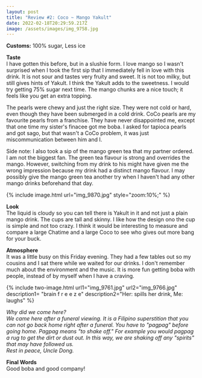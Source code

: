 ```yaml
---
layout: post
title: "Review #2: Coco ~ Mango Yakult"
date: 2022-02-18T20:29:59.217Z
image: /assets/images/img_9758.jpg
---
```

**Customs:** 100% sugar, Less ice

**Taste**\
I have gotten this before, but in a slushie form. I love mango so I wasn't surprised when I took the first sip that I immediately fell in love with this drink. It is not sour and tastes very fruity and sweet. It is not too milky, but still gives hints of Yakult. I think the Yakult adds to the sweetness. I would try getting 75% sugar next time. The mango chunks are a nice touch; it feels like you get an extra topping. 

The pearls were chewy and just the right size. They were not cold or hard, even though they have been submerged in a cold drink. CoCo pearls are my favourite pearls from a franchise. They have never disappointed me, except that one time my sister's finacee got me boba. I asked for tapioca pearls and got sago, but that wasn't a CoCo problem, it was just miscommunication between him and I.

Side note: I also took a sip of the mango green tea that my partner ordered. I am not the biggest fan. The green tea flavour is strong and overrides the mango. However, switching from my drink to his might have given me the wrong impression because my drink had a distinct mango flavour. I may possibly give the mango green tea another try when I haven't had any other mango drinks beforehand that day.

{% include image.html url="img_9870.jpg" style="zoom:10%;" %}

**Look**\
The liquid is cloudy so you can tell there is Yakult in it and not just a plain mango drink. The cups are tall and skinny. I like how the design ono the cup is simple and not too crazy. I think it would be interesting to measure and compare a large Chatime and a large Coco to see who gives out more bang for your buck.

**Atmosphere**\
It was a little busy on this Friday evening. They had a few tables out so my cousins and I sat there while we waited for our drinks. I don't remember much about the environment and the music. It is more fun getting boba with people, instead of by myself when I have a craving.

{% include two-image.html url1="img_9761.jpg" url2="img_9766.jpg" description1= "brain  f r e e z e" description2="Her: spills her drink, Me: laughs" %}

*Why did we come here?*\
*We came here after a funeral viewing. It is a Filipino superstition that you can not go back home right after a funeral. You have to "pagpag" before going home. Pagpag means "to shake off." For example you would pagpag a rug to get the dirt or dust out. In this way, we are shaking off any "spirits" that may have followed us.*\
*Rest in peace, Uncle Dong.* 

**Final Words**\
Good boba and good company!